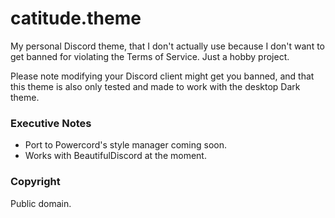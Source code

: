 # catitude.theme
My personal Discord theme, that I don't actually use because I don't want to get banned for violating the Terms of Service.
Just a hobby project.  
  
  
Please note modifying your Discord client might get you banned, and that this theme is also only tested and made to work with the desktop Dark theme.


### Executive Notes
- Port to Powercord's style manager coming soon.
- Works with BeautifulDiscord at the moment.


### Copyright
Public domain.
